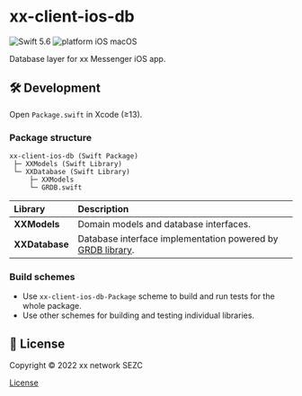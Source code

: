 # xx-client-ios-db

![Swift 5.6](https://img.shields.io/badge/swift-5.6-orange.svg)
![platform iOS macOS](https://img.shields.io/badge/platform-iOS_macOS-blue.svg)

Database layer for xx Messenger iOS app.

## 🛠 Development

Open `Package.swift` in Xcode (≥13).

### Package structure

```
xx-client-ios-db (Swift Package)
 ├─ XXModels (Swift Library)
 └─ XXDatabase (Swift Library)
     ├─ XXModels
     └─ GRDB.swift
```

|Library|Description|
|:--|:--|
|**XXModels**|Domain models and database interfaces.|
|**XXDatabase**|Database interface implementation powered by [GRDB library](https://github.com/groue/GRDB.swift).|

### Build schemes

- Use `xx-client-ios-db-Package` scheme to build and run tests for the whole package.
- Use other schemes for building and testing individual libraries.

## 📄 License

Copyright © 2022 xx network SEZC

[License](LICENSE)
